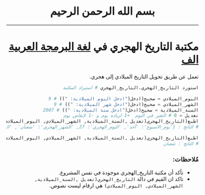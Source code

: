 <div dir="rtl">
<center>

# بسم الله الرحمن الرحيم

</center>

---

# مكتبة التاريخ الهجري في [لغة البرمجة العربية الف](https://aliflang.org/)
تعمل عن طريق تحويل التاريخ الميلادي إلى هجري.
```python
استورد التاريخ_الهجري.التاريخ_الهجري # استيراد المكتبة

اليوم_الميلادي = صحيح(ادخل("ادخل اليوم الميلادية: ")) # 9
الشهر_الميلادي = صحيح(ادخل("ادخل شهر الميلادية: ")) # 9
السنة_الميلادية = صحيح(ادخل("ادخل سنة الميلادية: ")) # 2007
تعديل = 0 # التغير في اليوم  +1 لزيادة يوم و -1 لإنقاص يوم
اطبع(التاريخ_الهجري(تعديل ,السنة_الميلادية, الشهر_الميلادي, اليوم_الميلادي))
# الناتج : {'يوم_الاسبوع': 'أحد', 'اليوم_الهجري': 27, 'الشهر_الهجري': 'شعبان', 'السنة_الهجري': 1428} 

اطبع(التاريخ_الهجري(تعديل ,السنة_الميلادية, الشهر_الميلادي, اليوم_الميلادي)['الشهر_الهجري'])
# الناتج : شعبان

 ```
### مُلاحظات:

 - تأكد أن مكتبة التاريخ_الهجري موجودة في نفس المشروع.
 - تاكد ان القيم في دالة `التاريخ_الهجري(تعديل ,السنة_الميلادية, الشهر_الميلادي, اليوم_الميلادي)` هي ارقام ليست نصوص.
</div>